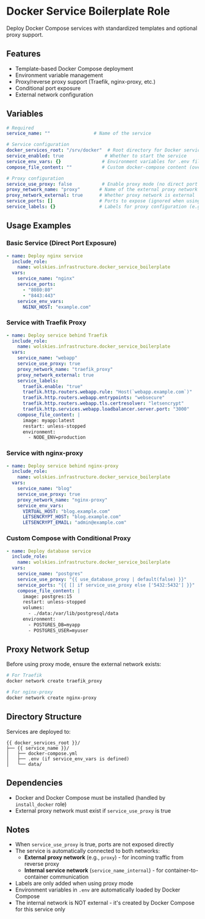 # Docker Service Boilerplate Role

Deploy Docker Compose services with standardized templates and optional proxy support.

## Features

- Template-based Docker Compose deployment
- Environment variable management
- Proxy/reverse proxy support (Traefik, nginx-proxy, etc.)
- Conditional port exposure
- External network configuration

## Variables

```yaml
# Required
service_name: ""                # Name of the service

# Service configuration
docker_services_root: "/srv/docker"  # Root directory for Docker services
service_enabled: true               # Whether to start the service
service_env_vars: {}               # Environment variables for .env file
compose_file_content: ""           # Custom docker-compose content (overrides default)

# Proxy configuration
service_use_proxy: false           # Enable proxy mode (no direct port exposure)
proxy_network_name: "proxy"       # Name of the external proxy network
proxy_network_external: true      # Whether proxy network is external
service_ports: []                 # Ports to expose (ignored when using proxy)
service_labels: {}                # Labels for proxy configuration (e.g., Traefik)
```

## Usage Examples

### Basic Service (Direct Port Exposure)

```yaml
- name: Deploy nginx service
  include_role:
    name: wolskies.infrastructure.docker_service_boilerplate
  vars:
    service_name: "nginx"
    service_ports:
      - "8080:80"
      - "8443:443"
    service_env_vars:
      NGINX_HOST: "example.com"
```

### Service with Traefik Proxy

```yaml
- name: Deploy service behind Traefik
  include_role:
    name: wolskies.infrastructure.docker_service_boilerplate
  vars:
    service_name: "webapp"
    service_use_proxy: true
    proxy_network_name: "traefik_proxy"
    proxy_network_external: true
    service_labels:
      traefik.enable: "true"
      traefik.http.routers.webapp.rule: "Host(`webapp.example.com`)"
      traefik.http.routers.webapp.entrypoints: "websecure"
      traefik.http.routers.webapp.tls.certresolver: "letsencrypt"
      traefik.http.services.webapp.loadbalancer.server.port: "3000"
    compose_file_content: |
      image: myapp:latest
      restart: unless-stopped
      environment:
        - NODE_ENV=production
```

### Service with nginx-proxy

```yaml
- name: Deploy service behind nginx-proxy
  include_role:
    name: wolskies.infrastructure.docker_service_boilerplate
  vars:
    service_name: "blog"
    service_use_proxy: true
    proxy_network_name: "nginx-proxy"
    service_env_vars:
      VIRTUAL_HOST: "blog.example.com"
      LETSENCRYPT_HOST: "blog.example.com"
      LETSENCRYPT_EMAIL: "admin@example.com"
```

### Custom Compose with Conditional Proxy

```yaml
- name: Deploy database service
  include_role:
    name: wolskies.infrastructure.docker_service_boilerplate
  vars:
    service_name: "postgres"
    service_use_proxy: "{{ use_database_proxy | default(false) }}"
    service_ports: "{{ [] if service_use_proxy else ['5432:5432'] }}"
    compose_file_content: |
      image: postgres:15
      restart: unless-stopped
      volumes:
        - ./data:/var/lib/postgresql/data
      environment:
        - POSTGRES_DB=myapp
        - POSTGRES_USER=myuser
```

## Proxy Network Setup

Before using proxy mode, ensure the external network exists:

```bash
# For Traefik
docker network create traefik_proxy

# For nginx-proxy
docker network create nginx-proxy
```

## Directory Structure

Services are deployed to:
```
{{ docker_services_root }}/
├── {{ service_name }}/
│   ├── docker-compose.yml
│   ├── .env (if service_env_vars is defined)
│   └── data/
```

## Dependencies

- Docker and Docker Compose must be installed (handled by `install_docker` role)
- External proxy network must exist if `service_use_proxy` is true

## Notes

- When `service_use_proxy` is true, ports are not exposed directly
- The service is automatically connected to both networks:
  - **External proxy network** (e.g., `proxy`) - for incoming traffic from reverse proxy
  - **Internal service network** (`service_name_internal`) - for container-to-container communication
- Labels are only added when using proxy mode
- Environment variables in `.env` are automatically loaded by Docker Compose
- The internal network is NOT external - it's created by Docker Compose for this service only
